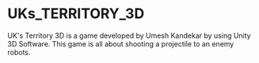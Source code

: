 # UKs_TERRITORY_3D
UK's Territory 3D is a game developed by Umesh Kandekar by using Unity 3D Software. This game is all about shooting a projectile to an enemy robots.
